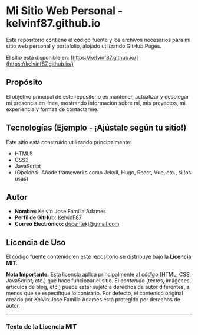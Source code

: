 # Mi Sitio Web Personal - kelvinf87.github.io

Este repositorio contiene el código fuente y los archivos necesarios para mi sitio web personal y portafolio, alojado utilizando GitHub Pages.

El sitio está disponible en: [https://kelvinf87.github.io/](https://kelvinf87.github.io/)

## Propósito

El objetivo principal de este repositorio es mantener, actualizar y desplegar mi presencia en línea, mostrando información sobre mí, mis proyectos, mi experiencia y formas de contactarme.

## Tecnologías (Ejemplo - ¡Ajústalo según tu sitio!)

Este sitio está construido utilizando principalmente:

*   HTML5
*   CSS3
*   JavaScript
*   (Opcional: Añade frameworks como Jekyll, Hugo, React, Vue, etc., si los usas)

## Autor

*   **Nombre:** Kelvin Jose Familia Adames
*   **Perfil de GitHub:** [KelvinF87](https://github.com/KelvinF87)
*   **Correo Electrónico:** [docentekj@gmail.com](mailto:docentekj@gmail.com)

## Licencia de Uso

El código fuente contenido en este repositorio se distribuye bajo la **Licencia MIT**.

**Nota Importante:** Esta licencia aplica principalmente al *código* (HTML, CSS, JavaScript, etc.) que hace funcionar el sitio. El *contenido* (textos, imágenes, artículos de blog, etc.) puede estar sujeto a derechos de autor diferentes, a menos que se especifique lo contrario. Por defecto, el contenido original creado por Kelvin Jose Familia Adames está protegido por derechos de autor.

---

### Texto de la Licencia MIT
